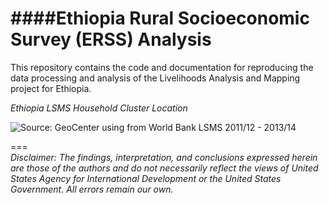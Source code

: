 ####Ethiopia Rural Socioeconomic Survey (ERSS) Analysis  
========

This repository contains the code and documentation for reproducing the data processing and analysis of the Livelihoods Analysis and Mapping project for Ethiopia.
  
*Ethiopia LSMS Household Cluster Location*
<p><img src="https://cloud.githubusercontent.com/assets/5873344/8703952/04272b18-2aee-11e5-990d-c56375b5729f.PNG" alt="Source: GeoCenter using from World Bank LSMS 2011/12 - 2013/14" align="middle"></p>


===  
*Disclaimer: The findings, interpretation, and conclusions expressed herein are those of the authors and do not necessarily reflect the views of United States Agency for International Development or the United States Government. All errors remain our own.*  
